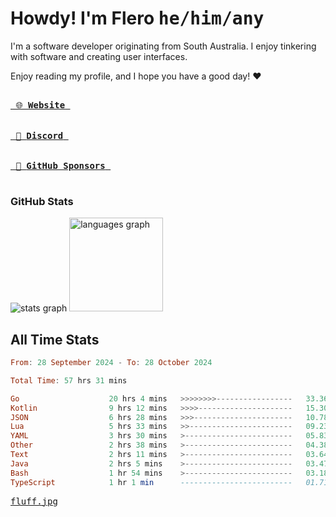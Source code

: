 # Howdy! I'm Flero <kbd>he/him/any</kbd>

I'm a software developer originating from South Australia. I enjoy tinkering with software and creating user interfaces.

Enjoy reading my profile, and I hope you have a good day! :heart:

<a href="https://flero.dev/">
    <kbd>
        <br>
        &nbsp;🌐 <strong>Website</strong>&nbsp;
        <br>
        <br>
    </kbd>
</a>

<a href="https://discord.com/users/1059375676769189938">
    <kbd>
        <br>
        &nbsp;💬 <strong>Discord</strong>&nbsp;
        <br>
        <br>
    </kbd>
</a>

<a href="https://github.com/sponsors/flerouwu">
    <kbd>
        <br>
        &nbsp;🩷 <strong>GitHub Sponsors</strong>&nbsp;
        <br>
        <br>
    </kbd>
</a>

### GitHub Stats
<!-- <p> allows it to be shown side-by-side -->
<div>
  <img src="https://github-readme-stats.vercel.app/api?hide_title=true&hide_rank=false&show_icons=true&include_all_commits=true&count_private=true&disable_animations=true&theme=github_dark&locale=en&hide_border=true&username=flerouwu" alt="stats graph"  />
  <img src="https://github-readme-stats.vercel.app/api/top-langs?locale=en&hide_title=false&langs_count=5&theme=github_dark&hide_border=true&username=flerouwu&layout=compact" alt="languages graph" height="150"  />
</div>

## All Time Stats

<!--START_SECTION:waka-->

```haskell
From: 28 September 2024 - To: 28 October 2024

Total Time: 57 hrs 31 mins

Go                    20 hrs 4 mins   >>>>>>>>-----------------   33.36 %
Kotlin                9 hrs 12 mins   >>>>---------------------   15.30 %
JSON                  6 hrs 28 mins   >>>----------------------   10.78 %
Lua                   5 hrs 33 mins   >>-----------------------   09.23 %
YAML                  3 hrs 30 mins   >------------------------   05.83 %
Other                 2 hrs 38 mins   >------------------------   04.38 %
Text                  2 hrs 11 mins   >------------------------   03.64 %
Java                  2 hrs 5 mins    >------------------------   03.47 %
Bash                  1 hr 54 mins    >------------------------   03.18 %
TypeScript            1 hr 1 min      -------------------------   01.71 %
```

<!--END_SECTION:waka-->

<a href="https://raw.githubusercontent.com/flerouwu/flerouwu/main/fluff.jpg">
  <kbd>fluff.jpg</kbd>
</a>
